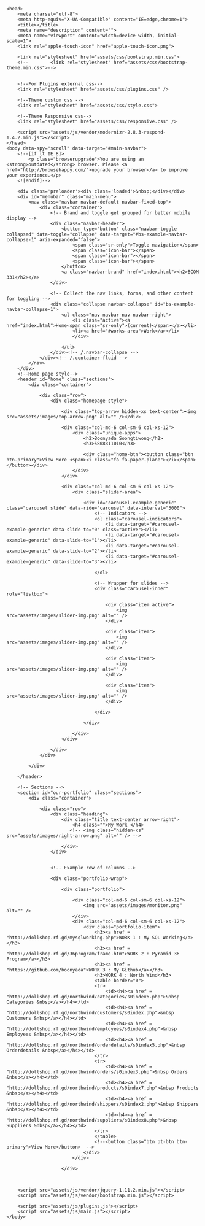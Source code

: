 <!doctype html>
<!--[if lt IE 7]>      <html class="no-js lt-ie9 lt-ie8 lt-ie7" lang=""> <![endif]-->
<!--[if IE 7]>         <html class="no-js lt-ie9 lt-ie8" lang=""> <![endif]-->
<!--[if IE 8]>         <html class="no-js lt-ie9" lang=""> <![endif]-->
<!--[if gt IE 8]><!--> <html class="no-js" lang=""> <!--<![endif]-->
    <head>
        <meta charset="utf-8">
        <meta http-equiv="X-UA-Compatible" content="IE=edge,chrome=1">
        <title></title>
        <meta name="description" content="">
        <meta name="viewport" content="width=device-width, initial-scale=1">
        <link rel="apple-touch-icon" href="apple-touch-icon.png">

        <link rel="stylesheet" href="assets/css/bootstrap.min.css">
        <!--        <link rel="stylesheet" href="assets/css/bootstrap-theme.min.css">-->


        <!--For Plugins external css-->
        <link rel="stylesheet" href="assets/css/plugins.css" />

        <!--Theme custom css -->
        <link rel="stylesheet" href="assets/css/style.css">

        <!--Theme Responsive css-->
        <link rel="stylesheet" href="assets/css/responsive.css" />

        <script src="assets/js/vendor/modernizr-2.8.3-respond-1.4.2.min.js"></script>
    </head>
    <body data-spy="scroll" data-target="#main-navbar">
        <!--[if lt IE 8]>
            <p class="browserupgrade">You are using an <strong>outdated</strong> browser. Please <a href="http://browsehappy.com/">upgrade your browser</a> to improve your experience.</p>
        <![endif]-->
		
		<div class='preloader'><div class='loaded'>&nbsp;</div></div>
        <div id="menubar" class="main-menu">	
            <nav class="navbar navbar-default navbar-fixed-top">
                <div class="container">
                    <!-- Brand and toggle get grouped for better mobile display -->
                    <div class="navbar-header">
                        <button type="button" class="navbar-toggle collapsed" data-toggle="collapse" data-target="#bs-example-navbar-collapse-1" aria-expanded="false">
                            <span class="sr-only">Toggle navigation</span>
                            <span class="icon-bar"></span>
                            <span class="icon-bar"></span>
                            <span class="icon-bar"></span>
                        </button>
                        <a class="navbar-brand" href="index.html"><h2>BCOM 331</h2></a>
                    </div>

                    <!-- Collect the nav links, forms, and other content for toggling -->
                    <div class="collapse navbar-collapse" id="bs-example-navbar-collapse-1">
                        <ul class="nav navbar-nav navbar-right">
                            <li class="active"><a href="index.html">Home<span class="sr-only">(current)</span></a></li>
                            <li><a href="#works-area">Work</a></li>
                            </div>

                        </ul>
                    </div><!-- /.navbar-collapse -->
                </div><!-- /.container-fluid -->
            </nav>
        </div>
        <!--Home page style-->
        <header id="home" class="sections">
            <div class="container">

                <div class="row">
                    <div class="homepage-style">

                        <div class="top-arrow hidden-xs text-center"><img src="assets/images/top-arrow.png" alt="" /></div>

                        <div class="col-md-6 col-sm-6 col-xs-12">
                            <div class="unique-apps">
                                <h2>Boonyada Soongtiwong</h2>
								<h3>5808311010</h3>
                               
                                <div class="home-btn"><button class="btn btn-primary">View More <span><i class="fa fa-paper-plane"></i></span></button></div>
                            </div>
                        </div>

                        <div class="col-md-6 col-sm-6 col-xs-12">
                            <div class="slider-area">

                                <div id="carousel-example-generic" class="carousel slide" data-ride="carousel" data-interval="3000">
                                    <!-- Indicators -->
                                    <ol class="carousel-indicators">
                                        <li data-target="#carousel-example-generic" data-slide-to="0" class="active"></li>
                                        <li data-target="#carousel-example-generic" data-slide-to="1"></li>
                                        <li data-target="#carousel-example-generic" data-slide-to="2"></li>
                                        <li data-target="#carousel-example-generic" data-slide-to="3"></li>

                                    </ol>

                                    <!-- Wrapper for slides -->
                                    <div class="carousel-inner" role="listbox">

                                        <div class="item active">
                                            <img src="assets/images/slider-img.png" alt="" />
                                        </div>

                                        <div class="item">
                                            <img src="assets/images/slider-img.png" alt="" />
                                        </div>

                                        <div class="item">
                                            <img src="assets/images/slider-img.png" alt="" />
                                        </div>

                                        <div class="item">
                                            <img src="assets/images/slider-img.png" alt="" />
                                        </div>

                                    </div>

                                </div>

                            </div>
                        </div>

                    </div>	
                </div>

            </div>

        </header>

        <!-- Sections -->
        <section id="our-portfolio" class="sections">
            <div class="container">

                <div class="row">
                    <div class="heading">
                        <div class="title text-center arrow-right">
                            <h4 class="">My Work </h4>
                           <!-- <img class="hidden-xs" src="assets/images/right-arrow.png" alt="" /> -->

                        </div>
                    </div>	


                    <!-- Example row of columns -->

                    <div class="portfolio-wrap">

                        <div class="portfolio">

                            <div class="col-md-6 col-sm-6 col-xs-12">
                                <img src="assets/images/monitor.png" alt="" />
                            </div>
                            <div class="col-md-6 col-sm-6 col-xs-12">
                                <div class="portfolio-item">
                                    <h3><a href = "http://dollshop.rf.gd/mysqlworking.php">WORK 1 : My SQL Working</a></h3>
                                    <h3><a href = "http://dollshop.rf.gd/36program/frame.htm">WORK 2 : Pyramid 36 Program</a></h3>
									<h3><a href = "https://github.com/boonyada">WORK 3 : My Github</a></h3>			
									<h3>WORK 4 : North Wind</h3>		
									<table border="0">
									<tr>
										<td><h4><a href = "http://dollshop.rf.gd/northwind/categories/s0index6.php">&nbsp Categories &nbsp</a></h4></td>
										<td><h4><a href = "http://dollshop.rf.gd/northwind/customers/s0index.php">&nbsp Customers &nbsp</a></h4></td>
										<td><h4><a href = "http://dollshop.rf.gd/northwind/employees/s0index4.php">&nbsp Employees &nbsp</a></h4></td>
										<td><h4><a href = "http://dollshop.rf.gd/northwind/orderdetails/s0index5.php">&nbsp Orderdetails &nbsp</a></h4></td>
									</tr>
									<tr>
										<td><h4><a href = "http://dollshop.rf.gd/northwind/orders/s0index3.php">&nbsp Orders &nbsp</a></h4></td>
										<td><h4><a href = "http://dollshop.rf.gd/northwind/products/s0index7.php">&nbsp Products &nbsp</a></h4></td>
										<td><h4><a href = "http://dollshop.rf.gd/northwind/shippers/s0index2.php">&nbsp Shippers &nbsp</a></h4></td>
										<td><h4><a href = "http://dollshop.rf.gd/northwind/suppliers/s0index8.php">&nbsp Suppliers &nbsp</a></h4></td>
									</tr>
									</table>
                                    <!--<button class="btn pt-btn btn-primary">View More</button>  -->
                                </div>
                            </div>
							
                        </div>

						

        <script src="assets/js/vendor/jquery-1.11.2.min.js"></script>
        <script src="assets/js/vendor/bootstrap.min.js"></script>

        <script src="assets/js/plugins.js"></script>
        <script src="assets/js/main.js"></script>
    </body>
</html>
